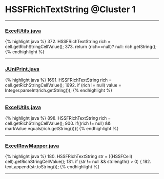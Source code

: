 # HSSFRichTextString @Cluster 1

***

### [ExcelUtils.java](https://searchcode.com/codesearch/view/60212069/)
{% highlight java %}
372. HSSFRichTextString rich = cell.getRichStringCellValue();
373. return (rich==null)? null: rich.getString();
{% endhighlight %}

***

### [JUniPrint.java](https://searchcode.com/codesearch/view/60212057/)
{% highlight java %}
1691. HSSFRichTextString rich = cell.getRichStringCellValue();
1692. if (rich != null) value = Integer.parseInt(rich.getString());
{% endhighlight %}

***

### [ExcelUtils.java](https://searchcode.com/codesearch/view/60212069/)
{% highlight java %}
898. HSSFRichTextString rich = cell.getRichStringCellValue();
900.   if((rich != null) && markValue.equals(rich.getString())){
{% endhighlight %}

***

### [ExcelRowMapper.java](https://searchcode.com/codesearch/view/50611227/)
{% highlight java %}
180. HSSFRichTextString str = ((HSSFCell) cell).getRichStringCellValue();
181. if (str != null && str.length() > 0) {
182.     text.append(str.toString());
{% endhighlight %}

***

